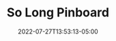---
title: "So Long Pinboard"
date: 2022-07-27T13:53:13-05:00
tags:
- 
cover:
    relative: true
    image: 
---